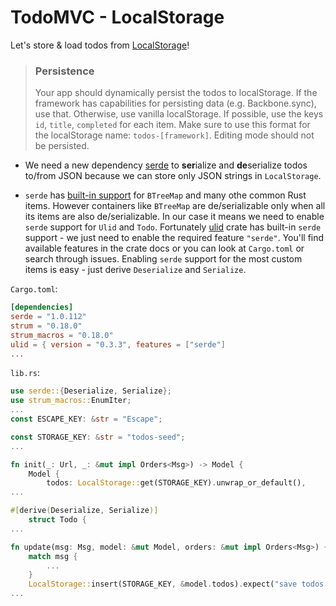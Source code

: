 # TodoMVC - LocalStorage

Let's store & load todos from [LocalStorage](https://developer.mozilla.org/en-US/docs/Web/API/Window/localStorage)!

>### Persistence
>
>Your app should dynamically persist the todos to localStorage. If the framework has capabilities for persisting data (e.g. Backbone.sync), use that. Otherwise, use vanilla localStorage. If possible, use the keys `id`, `title`, `completed` for each item. Make sure to use this format for the localStorage name: `todos-[framework]`. Editing mode should not be persisted.

- We need a new dependency [serde](https://crates.io/crates/serde) to **ser**ialize and **de**serialize todos to/from JSON because we can store only JSON strings in `LocalStorage`.

- `serde` has [built-in support](https://github.com/serde-rs/serde/blob/3c97e1b9a989a7e9fb75b01bb026d9abfeb6311e/serde/src/ser/impls.rs#L371) for `BTreeMap` and many othe common Rust items. However containers like `BTreeMap` are de/serializable only when all its items are also de/serializable. In our case it means we need to enable `serde` support for `Ulid` and `Todo`. Fortunately [ulid](https://crates.io/crates/ulid) crate has built-in `serde` support - we just need to enable the required feature `"serde"`. You'll find available features in the crate docs or you can look at `Cargo.toml` or search through issues. Enabling `serde` support for the most custom items is easy - just derive `Deserialize` and `Serialize`.

`Cargo.toml`:

```toml
[dependencies]
serde = "1.0.112"
strum = "0.18.0"
strum_macros = "0.18.0"
ulid = { version = "0.3.3", features = ["serde"]
...
```

`lib.rs`:

```rust
use serde::{Deserialize, Serialize};
use strum_macros::EnumIter;
...
const ESCAPE_KEY: &str = "Escape";

const STORAGE_KEY: &str = "todos-seed";
...

fn init(_: Url, _: &mut impl Orders<Msg>) -> Model {
    Model {
        todos: LocalStorage::get(STORAGE_KEY).unwrap_or_default(),
...

#[derive(Deserialize, Serialize)]
    struct Todo {
...

fn update(msg: Msg, model: &mut Model, orders: &mut impl Orders<Msg>) {
    match msg {
        ...
    }
    LocalStorage::insert(STORAGE_KEY, &model.todos).expect("save todos to LocalStorage");
...
```
